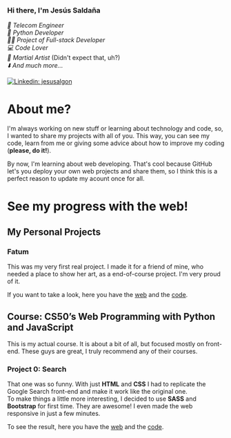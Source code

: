 ### Hi there, I'm Jesús Saldaña
*📡 Telecom Engineer*</br>
*🐍 Python Developer*</br>
*🧑‍💻 Project of Full-stack Developer*</br>
*💻 Code Lover*</br>
*🥋 Martial Artist* (Didn't expect that, uh?)</br>
*⬇️ And much more...*

[![Linkedin: jesusalgon](https://img.shields.io/badge/-jesusalgon-blue?style=flat-square&logo=Linkedin&logoColor=white&link=https://www.linkedin.com/in/jesusalgon/)](https://www.linkedin.com/in/jesusalgon/)
</div>

# About me? 
I'm always working on new stuff or learning about technology and code, so, I wanted to share my projects with all of you. This way, you can see my code, learn from me or giving some advice about how to improve my coding (**please, do it!**).

By now, I'm learning about web developing. That's cool because GitHub let's you deploy your own web projects and share them, so I think this is a perfect reason to update my acount once for all.

# See my progress with the web!
## My Personal Projects
### Fatum
This was my very first real project. I made it for a friend of mine, who needed a place to show her art, as a end-of-course project. I'm very proud of it.

If you want to take a look, here you have the [web](https://jesusalgon.github.io/fatum) and the [code](https://github.com/jesusalgon/fatum).

## Course: CS50’s Web Programming with Python and JavaScript
This is my actual course. It is about a bit of all, but focused mostly on front-end. These guys are great, I truly recommend any of their courses.
### Project 0: Search
That one was so funny. With just **HTML** and **CSS** I had to replicate the Google Search front-end and make it work like the original one. </br>
To make things a little more interesting, I decided to use **SASS** and **Bootstrap** for first time. They are awesome! I even made the web responsive in just a few minutes.

To see the result, here you have the [web](https://jesusalgon.github.io/CS50-Search) and the [code](https://github.com/jesusalgon/CS50-Search).

